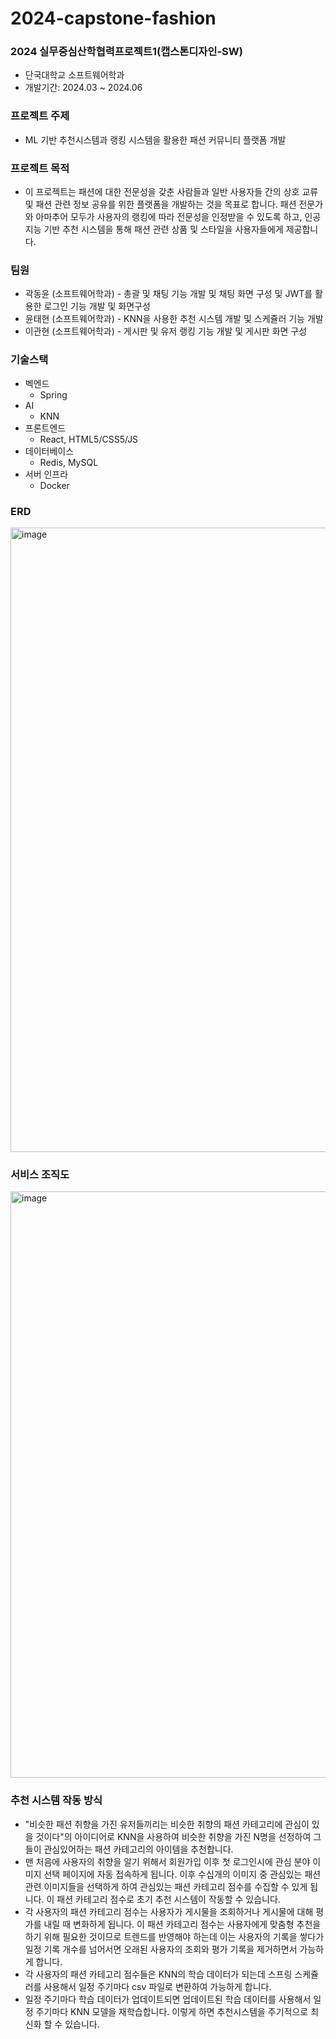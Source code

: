 # 2024-capstone-fashion
### 2024 실무중심산학협력프로젝트1(캡스톤디자인-SW)
- 단국대학교 소프트웨어학과
- 개발기간: 2024.03 ~ 2024.06
### 프로젝트 주제
- ML 기반 추천시스템과 랭킹 시스템을 활용한 패션 커뮤니티 플랫폼 개발
### 프로젝트 목적
- 이 프로젝트는 패션에 대한 전문성을 갖춘 사람들과 일반 사용자들 간의 상호 교류 및 패션 관련 정보 공유를 위한 플랫폼을 개발하는 것을 목표로 합니다. 패션 전문가와 아마추어 모두가 사용자의 랭킹에 따라 전문성을 인정받을 수 있도록 하고, 인공지능 기반 추천 시스템을 통해 패션 관련 상품 및 스타일을 사용자들에게 제공합니다.

### 팀원
- 곽동윤 (소프트웨어학과) - 총괄 및 채팅 기능 개발 및 채팅 화면 구성 및 JWT를 활용한 로그인 기능 개발 및 화면구성
- 윤태현 (소프트웨어학과) - KNN을 사용한 추천 시스템 개발 및 스케쥴러 기능 개발
- 이관현 (소프트웨어학과) - 게시판 및 유저 랭킹 기능 개발 및 게시판 화면 구성

### 기술스택
- 벡엔드
  - Spring
- AI
  - KNN
- 프론트엔드
  - React, HTML5/CSS5/JS
- 데이터베이스
  - Redis, MySQL
- 서버 인프라
  - Docker

### ERD
<img width="999" alt="image" src="https://github.com/YunTaeHyeon/2024-capstone-fashion/assets/71334400/519f282f-d7cd-47f6-a97b-d71fedd630ab">


### 서비스 조직도
<img width="938" alt="image" src="https://github.com/YunTaeHyeon/2024-capstone-fashion/assets/67150311/16f6722e-e465-4706-b7d9-cc87600f3441">


### 추천 시스템 작동 방식
- "비슷한 패션 취향을 가진 유저들끼리는 비슷한 취향의 패션 카테고리에 관심이 있을 것이다"의 아이디어로 KNN을 사용하여 비슷한 취향을 가진 N명을 선정하여 그들이 관심있어하는 패션 카테고리의 아이템을 추천합니다.
- 맨 처음에 사용자의 취향을 알기 위해서 회원가입 이후 첫 로그인시에 관심 분야 이미지 선택 페이지에 자동 접속하게 됩니다. 이후 수십개의 이미지 중 관심있는 패션 관련 이미지들을 선택하게 하여 관심있는 패션 카테고리 점수를 수집할 수 있게 됩니다. 이 패션 카테고리 점수로 초기 추천 시스템이 작동할 수 있습니다.
- 각 사용자의 패션 카테고리 점수는 사용자가 게시물을 조회하거나 게시물에 대해 평가를 내릴 때 변화하게 됩니다. 이 패션 카테고리 점수는 사용자에게 맞춤형 추천을 하기 위해 필요한 것이므로 트렌드를 반영해야 하는데 이는 사용자의 기록을 쌓다가 일정 기록 개수를 넘어서면 오래된 사용자의 조회와 평가 기록을 제거하면서 가능하게 합니다.
- 각 사용자의 패션 카테고리 점수들은 KNN의 학습 데이터가 되는데 스프링 스케쥴러를 사용해서 일정 주기마다 csv 파일로 변환하여 가능하게 합니다.
- 일정 주기마다 학습 데이터가 업데이트되면 업데이트된 학습 데이터를 사용해서 일정 주기마다 KNN 모델을 재학습합니다. 이렇게 하면 추천시스템을 주기적으로 최신화 할 수 있습니다.

